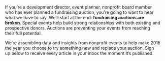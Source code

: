 If you’re a development director, event planner, nonprofit board member who has ever planned a fundraising auction, you’re going to want to hear what we have to say. We’ll start at the end: **fundraising auctions are broken**. Special events help build strong relationships with both existing and prospective donors. Auctions are preventing your events from reaching their full potential.

We’re assembling data and insights from nonprofit events to help make 2015 the year you choose to try something new and replace your auction. Sign up below to receive every article in your inbox the moment it’s published.
